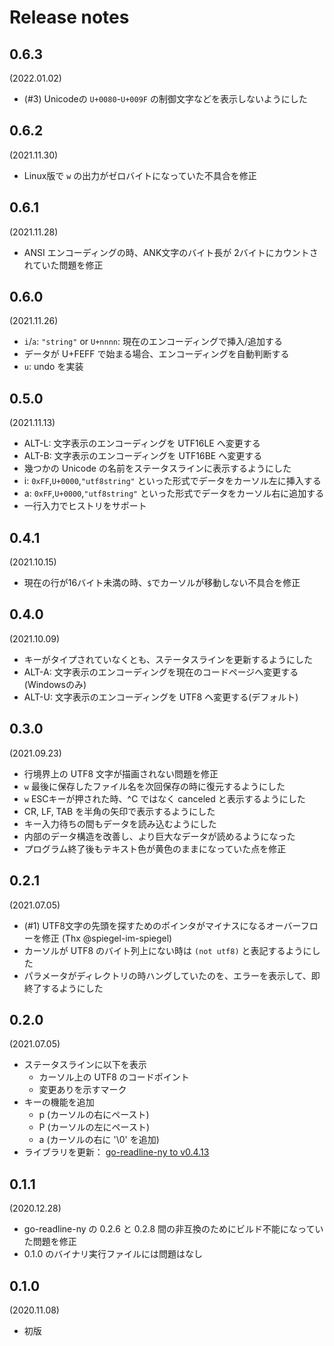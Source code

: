 Release notes
=============

0.6.3
-----
(2022.01.02)

- (#3) Unicodeの `U+0080`-`U+009F` の制御文字などを表示しないようにした

0.6.2
-----
(2021.11.30)

- Linux版で `w` の出力がゼロバイトになっていた不具合を修正

0.6.1
-----
(2021.11.28)

- ANSI エンコーディングの時、ANK文字のバイト長が 2バイトにカウントされていた問題を修正

0.6.0
-----
(2021.11.26)

- `i`/`a`: `"string"` or `U+nnnn`: 現在のエンコーディングで挿入/追加する
- データが U+FEFF で始まる場合、エンコーディングを自動判断する
- `u`: undo を実装

0.5.0
-----
(2021.11.13)

- ALT-L: 文字表示のエンコーディングを UTF16LE へ変更する
- ALT-B: 文字表示のエンコーディングを UTF16BE へ変更する
- 幾つかの Unicode の名前をステータスラインに表示するようにした
- i: `0xFF`,`U+0000`,`"utf8string"` といった形式でデータをカーソル左に挿入する
- a: `0xFF`,`U+0000`,`"utf8string"` といった形式でデータをカーソル右に追加する
- 一行入力でヒストリをサポート

0.4.1
-----
(2021.10.15)

- 現在の行が16バイト未満の時、`$`でカーソルが移動しない不具合を修正

0.4.0
-----
(2021.10.09)

- キーがタイプされていなくとも、ステータスラインを更新するようにした
- ALT-A: 文字表示のエンコーディングを現在のコードページへ変更する(Windowsのみ)
- ALT-U: 文字表示のエンコーディングを UTF8 へ変更する(デフォルト)

0.3.0
-----
(2021.09.23)

- 行境界上の UTF8 文字が描画されない問題を修正
- `w` 最後に保存したファイル名を次回保存の時に復元するようにした
- `w` ESCキーが押された時、^C ではなく canceled と表示するようにした
- CR, LF, TAB を半角の矢印で表示するようにした
- キー入力待ちの間もデータを読み込むようにした
- 内部のデータ構造を改善し、より巨大なデータが読めるようになった
- プログラム終了後もテキスト色が黄色のままになっていた点を修正

0.2.1
-----
(2021.07.05)

- (#1) UTF8文字の先頭を探すためのポインタがマイナスになるオーバーフローを修正 (Thx @spiegel-im-spiegel)
- カーソルが UTF8 のバイト列上にない時は `(not utf8)` と表記するようにした
- パラメータがディレクトリの時ハングしていたのを、エラーを表示して、即終了するようにした

0.2.0
-----
(2021.07.05)

- ステータスラインに以下を表示
    - カーソル上の UTF8 のコードポイント
    - 変更ありを示すマーク
- キーの機能を追加
    - p (カーソルの右にペースト)
    - P (カーソルの左にペースト)
    - a (カーソルの右に '\0' を追加)
- ライブラリを更新： [go-readline-ny to v0.4.13](https://github.com/zetamatta/go-readline-ny/releases/tag/v0.4.13)

0.1.1
-----
(2020.12.28)

- go-readline-ny の 0.2.6 と 0.2.8 間の非互換のためにビルド不能になっていた問題を修正
- 0.1.0 のバイナリ実行ファイルには問題はなし

0.1.0
-----
(2020.11.08)

- 初版
